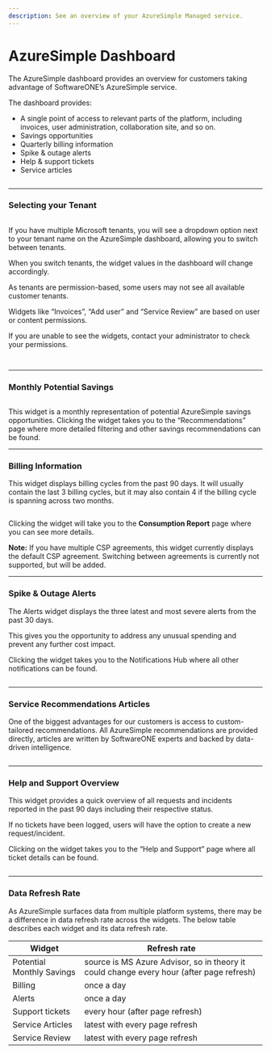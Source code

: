 ```yaml
---
description: See an overview of your AzureSimple Managed service.
---
```


# AzureSimple Dashboard

The AzureSimple dashboard provides an overview for customers taking advantage of SoftwareONE’s AzureSimple service.

The dashboard provides:

* A single point of access to relevant parts of the platform, including invoices, user administration, collaboration site, and so on.
* Savings opportunities
* Quarterly billing information
* Spike & outage alerts
* Help & support tickets
* Service articles

<figure><img src="../../.gitbook/assets/image (13) (1).png" alt=""><figcaption></figcaption></figure>

***

### Selecting your Tenant <a href="#selecting-your-tenant" id="selecting-your-tenant"></a>

<figure><img src="../../.gitbook/assets/image (14) (1).png" alt=""><figcaption></figcaption></figure>

If you have multiple Microsoft tenants, you will see a dropdown option next to your tenant name on the AzureSimple dashboard, allowing you to switch between tenants.

When you switch tenants, the widget values in the dashboard will change accordingly.

As tenants are permission-based, some users may not see all available customer tenants.

Widgets like “Invoices”, “Add user” and “Service Review” are based on user or content permissions.

If you are unable to see the widgets, contact your administrator to check your permissions.

<figure><img src="../../.gitbook/assets/image (15) (1).png" alt=""><figcaption></figcaption></figure>

<figure><img src="../../.gitbook/assets/image (17) (1).png" alt=""><figcaption></figcaption></figure>

***

### Monthly Potential Savings <a href="#monthly-potential-savings" id="monthly-potential-savings"></a>

<figure><img src="../../.gitbook/assets/image (18) (1).png" alt=""><figcaption></figcaption></figure>

This widget is a monthly representation of potential AzureSimple savings opportunities. Clicking the widget takes you to the “Recommendations” page where more detailed filtering and other savings recommendations can be found.

***

### Billing Information <a href="#billing-information" id="billing-information"></a>

This widget displays billing cycles from the past 90 days. It will usually contain the last 3 billing cycles, but it may also contain 4 if the billing cycle is spanning across two months.

<figure><img src="../../.gitbook/assets/image (19) (1).png" alt=""><figcaption></figcaption></figure>

Clicking the widget will take you to the **Consumption Report** page where you can see more details.

**Note:** If you have multiple CSP agreements, this widget currently displays the default CSP agreement. Switching between agreements is currently not supported, but will be added.

***

### Spike & Outage Alerts <a href="#spike-outage-alerts" id="spike-outage-alerts"></a>

The Alerts widget displays the three latest and most severe alerts from the past 30 days.

This gives you the opportunity to address any unusual spending and prevent any further cost impact.

Clicking the widget takes you to the Notifications Hub where all other notifications can be found.

<figure><img src="../../.gitbook/assets/image (20) (1).png" alt=""><figcaption></figcaption></figure>

***

### Service Recommendations Articles <a href="#service-recommendations-articles" id="service-recommendations-articles"></a>

One of the biggest advantages for our customers is access to custom-tailored recommendations. All AzureSimple recommendations are provided directly, articles are written by SoftwareONE experts and backed by data-driven intelligence.

<figure><img src="../../.gitbook/assets/image (21) (1).png" alt=""><figcaption></figcaption></figure>

***

### Help and Support Overview <a href="#help-and-support-overview" id="help-and-support-overview"></a>

This widget provides a quick overview of all requests and incidents reported in the past 90 days including their respective status.

If no tickets have been logged, users will have the option to create a new request/incident.

Clicking on the widget takes you to the “Help and Support” page where all ticket details can be found.

<figure><img src="../../.gitbook/assets/image (22) (1).png" alt=""><figcaption></figcaption></figure>

***

### Data Refresh Rate <a href="#data-refresh-rate" id="data-refresh-rate"></a>

As AzureSimple surfaces data from multiple platform systems, there may be a difference in data refresh rate across the widgets. The below table describes each widget and its data refresh rate.

| **Widget**                | **Refresh rate**                                                                         |
| ------------------------- | ---------------------------------------------------------------------------------------- |
| Potential Monthly Savings | source is MS Azure Advisor, so in theory it could change every hour (after page refresh) |
| Billing                   | once a day                                                                               |
| Alerts                    | once a day                                                                               |
| Support tickets           | every hour (after page refresh)                                                          |
| Service Articles          | latest with every page refresh                                                           |
| Service Review            | latest with every page refresh                                                           |
